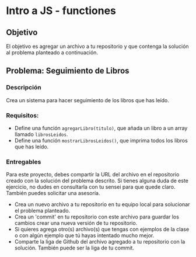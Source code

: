 # Intro a JS - functiones

## Objetivo
El objetivo es agregar un archivo a tu repositorio y que contenga la solución al problema planteado a continuación.

## Problema: Seguimiento de Libros
### Descripción
Crea un sistema para hacer seguimiento de los libros que has leído.

### Requisitos:
- Define una función `agregarLibro(titulo)`, que añada un libro a un array llamado `librosLeidos`.
- Define una función `mostrarLibrosLeidos()`, que imprima todos los libros que has leído.

### Entregables

Para este proyecto, debes compartir la URL del archivo en el repositorio creado con la solución del problema descrito. Si tienes alguna duda de este ejercicio, no dudes en consultarla con tu sensei para que quede claro. También puedes solicitar una asesoría.

- Crea un nuevo archivo a tu repositorio en tu equipo local para solucionar el problema planteado.
- Crea un 'commit' en tu repositorio con este archivo para guardar los cambios  crear una nueva versión de tu repositorio.
- Si quieres agrega otro(s) archivo(s) que tengas con ejemplos de la clase o con algún ejemplo que tú hayas intentado mucho mejor.
- Comparte la liga de Github del archivo agregado a tu repositorio con la solución. También puede ser la liga de tu commit.
